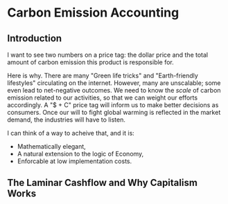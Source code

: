 # Carbon Emission Accounting

## Introduction
I want to see two numbers on a price tag: the dollar price and the total amount of carbon emission this product is responsible for. 

Here is why. There are many "Green life tricks" and "Earth-friendly lifestyles" circulating on the internet. However, many are unscalable; some even lead to net-negative outcomes. We need to know the *scale* of carbon emission related to our activities, so that we can weight our efforts accordingly. A "$ + C" price tag will inform us to make better decisions as consumers. Once our will to fight global warming is reflected in the market demand, the industries will have to listen. 

I can think of a way to acheive that, and it is:  
* Mathematically elegant, 
* A natural extension to the logic of Economy, 
* Enforcable at low implementation costs. 

## The Laminar Cashflow and Why Capitalism Works
